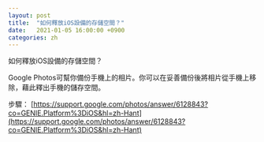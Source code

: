 ```yaml
---
layout: post
title:  "如何釋放iOS設備的存儲空間？"
date:   2021-01-05 16:00:00 +0900
categories: zh
---
```


如何釋放iOS設備的存儲空間？  

Google Photos可幫你備份手機上的相片。你可以在妥善備份後將相片從手機上移除，藉此釋出手機的儲存空間。  

步驟：
[https://support.google.com/photos/answer/6128843?co=GENIE.Platform%3DiOS&hl=zh-Hant](https://support.google.com/photos/answer/6128843?co=GENIE.Platform%3DiOS&hl=zh-Hant)

